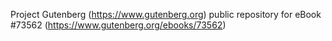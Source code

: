 Project Gutenberg (https://www.gutenberg.org) public repository for
eBook #73562 (https://www.gutenberg.org/ebooks/73562)
